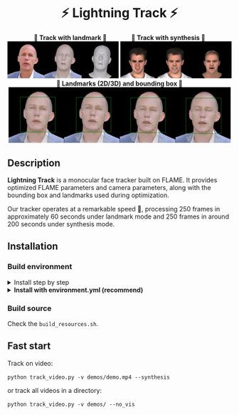 <h1 align="center"><b>⚡️ Lightning Track ⚡️</b></h1>
<div align="center"> 
    <div align="center"> 
        <b>🚀 Track with landmark 🚀</b> 
        &nbsp;&nbsp;&nbsp;&nbsp;&nbsp;&nbsp;&nbsp;&nbsp;&nbsp;&nbsp;&nbsp;&nbsp;
        <b>🚅 Track with synthesis 🚅</b>
    </div>
    <div align="center"> 
        <b><img src="./demos/demo1.gif" alt="drawing" width="250"/></b>
        <b><img src="./demos/demo2.gif" alt="drawing" width="250"/></b>
    </div>
</div>

<div align="center"> 
    <b>🧐 Landmarks (2D/3D) and bounding box 🧐</b>
</div>
<div align="center"> 
    <img src="./demos/demo1.jpg" alt="drawing" width="500"/>
</div>

## Description
**Lightning Track** is a monocular face tracker built on FLAME. It provides optimized FLAME parameters and camera parameters, along with the bounding box and landmarks used during optimization.

Our tracker operates at a remarkable speed 🚀, processing 250 frames in approximately 60 seconds under landmark mode and 250 frames in around 200 seconds under synthesis mode.


## Installation
### Build environment
<details>
<summary><span >Install step by step</span></summary>

```
conda create -n track python=3.9
conda install pytorch==2.0.1 torchvision==0.15.2 torchaudio==2.0.2 pytorch-cuda=11.8 -c pytorch -c nvidia
conda install -c fvcore -c iopath -c conda-forge fvcore iopath
conda install pytorch3d -c pytorch3d
pip3 install mediapipe tqdm rich lmdb einops colored ninja av opencv-python scikit-image onnxruntime-gpu onnx transformers pykalman
```

</details>
<details>

<summary><span style="font-weight: bold;">Install with environment.yml (recommend)</span></summary>

```
conda env create -f environment.yml
```

</details>


### Build source
Check the ```build_resources.sh```.


## Fast start

Track on video:
```
python track_video.py -v demos/demo.mp4 --synthesis
```
or track all videos in a directory:
```
python track_video.py -v demos/ --no_vis
```
